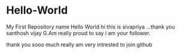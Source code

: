 # Hello-World
My First Repository name Hello World
hi this is sivapriya ...thank you santhosh vijay G.Am really proud to say i am your follower.

thank you sooo much 
really am very intrested to join github
